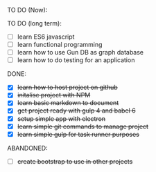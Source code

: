 TO DO (Now):

TO DO (long term):
- [ ] learn ES6 javascript
- [ ] learn functional programming
- [ ] learn how to use Gun DB as graph database
- [ ] learn how to do testing for an application

DONE:
- [x] ~~learn how to host project on github~~
- [x] ~~initalise project with NPM~~
- [x] ~~learn basic markdown to document~~
- [x] ~~get project ready with gulp 4 and babel 6~~
- [x] ~~setup simple app with electron~~
- [x] ~~learn simple git commands to manage project~~
- [x] ~~learn simple gulp for task runner purposes~~

ABANDONED:
- [ ] ~~create bootstrap to use in other projects~~
